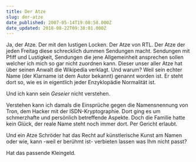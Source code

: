```yaml
---
title: Der Atze
slug: der-atze
date_published: 2007-05-14T19:08:58.000Z
date_updated: 2018-08-22T09:38:01.000Z
---
```


Ja, der Atze. Der mit den lustigen Locken. Der Atze von RTL. Der Atze der jeden Freitag diese schrecklich dummen Sendungen macht. Sendungen mit Pfiff und Lustigkeit, Sendungen die jene Allgemeinheit ansprechen sollen welcher ich mich so gar nicht zuordnen kann. Dieser unser aller Atze hat über seinen Anwalt die Wikipedia verklagt. Und warum? Weil sein echter Name (der Klarname ist dem Autor bekannt) genannt worden ist. Er steht dort so, wie es in eigentlich jeder Enzyklopädie Normalität ist.

Und ich kann sein *Geseier* nicht verstehen.

Verstehen kann ich damals die Einsprüche gegen die Namensnennung von Tron, dem Hacker mit der ISDN-Kryptographie. Dort ging es um schmerzhafte und persönlich betreffende Aspekte. Doch die Familie hatte kein Glück, der reale Name steht noch immer dort. Per Gericht erlaubt.

Und ein Atze Schröder hat das Recht auf künstlerische Kunst am Namen oder wie, kann -weil er berühmt ist- verbieten lassen was Ihm nicht passt?

Hat das passende Kleingeld.
